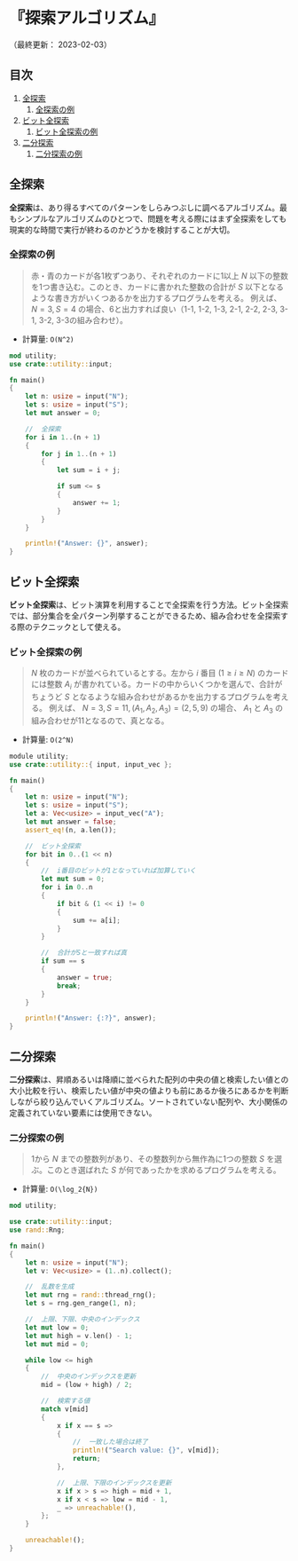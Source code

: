 # 『探索アルゴリズム』

（最終更新： 2023-02-03）


## 目次

1. [全探索](#全探索)
	1. [全探索の例](#全探索の例)
1. [ビット全探索](#ビット全探索)
	1. [ビット全探索の例](#ビット全探索の例)
1. [二分探索](#二分探索)
	1. [二分探索の例](#二分探索の例)


## 全探索

**全探索**は、あり得るすべてのパターンをしらみつぶしに調べるアルゴリズム。最もシンプルなアルゴリズムのひとつで、問題を考える際にはまず全探索をしても現実的な時間で実行が終わるのかどうかを検討することが大切。

### 全探索の例

> 赤・青のカードが各1枚ずつあり、それぞれのカードに1以上 $N$ 以下の整数を1つ書き込む。このとき、カードに書かれた整数の合計が $S$ 以下となるような書き方がいくつあるかを出力するプログラムを考える。
> 例えば、$N = 3, S = 4$ の場合、6と出力すれば良い（1-1, 1-2, 1-3, 2-1, 2-2, 2-3, 3-1, 3-2, 3-3の組み合わせ）。

- 計算量: `O(N^2)`

```rust
mod utility;
use crate::utility::input;

fn main()
{
    let n: usize = input("N");
    let s: usize = input("S");
    let mut answer = 0;

    //  全探索
    for i in 1..(n + 1)
    {
        for j in 1..(n + 1)
        {
            let sum = i + j;

            if sum <= s
            {
                answer += 1;
            }
        }
    }

    println!("Answer: {}", answer);
}
```


## ビット全探索

**ビット全探索**は、ビット演算を利用することで全探索を行う方法。ビット全探索では、部分集合を全パターン列挙することができるため、組み合わせを全探索する際のテクニックとして使える。

### ビット全探索の例

> $N$ 枚のカードが並べられているとする。左から $i$ 番目 $(1 \geq i \geq N)$ のカードには整数 $A_i$ が書かれている。カードの中からいくつかを選んで、合計がちょうど $S$ となるような組み合わせがあるかを出力するプログラムを考える。
> 例えば、 $N = 3, S = 11, (A_1, A_2, A_3)=(2, 5, 9)$ の場合、 $A_1$ と $A_3$ の組み合わせが11となるので、真となる。

- 計算量: `O(2^N)`

```rust
module utility;
use crate::utility::{ input, input_vec };

fn main()
{
    let n: usize = input("N");
    let s: usize = input("S");
    let a: Vec<usize> = input_vec("A");
    let mut answer = false;
    assert_eq!(n, a.len());

    //  ビット全探索
    for bit in 0..(1 << n)
    {
        //  i番目のビットが1となっていれば加算していく
        let mut sum = 0;
        for i in 0..n
        {
            if bit & (1 << i) != 0
            {
                sum += a[i];
            }
        }

        //  合計がSと一致すれば真
        if sum == s
        {
            answer = true;
            break;
        }
    }

    println!("Answer: {:?}", answer);
}
```


## 二分探索

**二分探索**は、昇順あるいは降順に並べられた配列の中央の値と検索したい値との大小比較を行い、検索したい値が中央の値よりも前にあるか後ろにあるかを判断しながら絞り込んでいくアルゴリズム。ソートされていない配列や、大小関係の定義されていない要素には使用できない。

### 二分探索の例

> 1から $N$ までの整数列があり、その整数列から無作為に1つの整数 $S$ を選ぶ。このとき選ばれた $S$ が何であったかを求めるプログラムを考える。

- 計算量: `O(\log_2{N})`

```rust
mod utility;

use crate::utility::input;
use rand::Rng;

fn main()
{
    let n: usize = input("N");
    let v: Vec<usize> = (1..n).collect();

    //  乱数を生成
    let mut rng = rand::thread_rng();
    let s = rng.gen_range(1, n);

    //  上限、下限、中央のインデックス
    let mut low = 0;
    let mut high = v.len() - 1;
    let mut mid = 0;

    while low <= high
    {
        //  中央のインデックスを更新
        mid = (low + high) / 2;

        //  検索する値
        match v[mid]
        {
            x if x == s =>
            {
                //  一致した場合は終了
                println!("Search value: {}", v[mid]);
                return;
            },

            //  上限、下限のインデックスを更新
            x if x > s => high = mid + 1,
            x if x < s => low = mid - 1,
            _ => unreachable!(),
        };
    }

    unreachable!();
}
```
